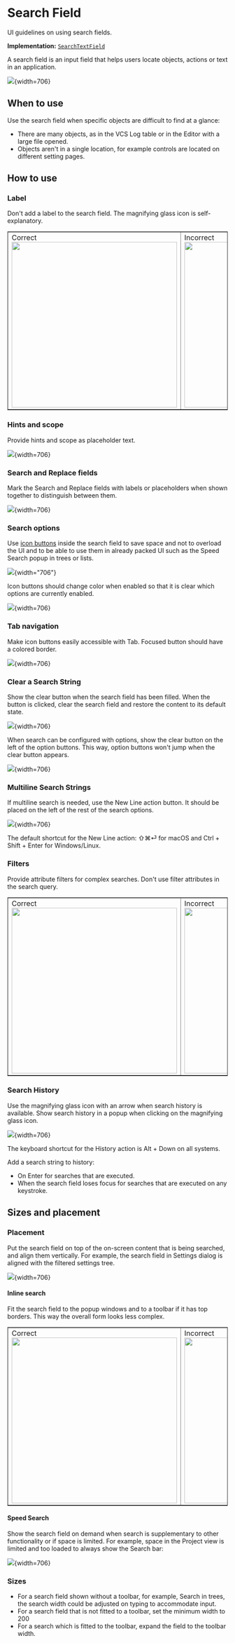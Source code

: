<!-- Copyright 2000-2024 JetBrains s.r.o. and contributors. Use of this source code is governed by the Apache 2.0 license. -->

# Search Field

<link-summary>UI guidelines on using search fields.</link-summary>

<tldr>

**Implementation:** [`SearchTextField`](%gh-ic%/platform/platform-api/src/com/intellij/ui/SearchTextField.java)

</tldr>

A search field is an input field that helps users locate objects, actions or text in an application.

![](search_field.png){width=706}

[//]: # (TODO: See another article for [search results]&#40;search_results.md&#41;.)

## When to use

Use the search field when specific objects are difficult to find at a glance:

* There are many objects, as in the VCS Log table or in the Editor with a large file opened.
* Objects aren't in a single location, for example controls are located on different setting pages.

## How to use

### Label

Don't add a label to the search field. The magnifying glass icon is self-explanatory.

<table style="none" border="false">
    <tr>
        <td><format style="bold" color="Green">Correct</format><img src="search_field_label_correct.png" width="378"/></td>
        <td><format style="bold" color="Red">Incorrect</format><img src="search_field_label_incorrect.png" width="378"/></td>
    </tr>
</table>

### Hints and scope

Provide hints and scope as placeholder text.

![](search_field_hints.png){width=706}

### Search and Replace fields

Mark the Search and Replace fields with labels or placeholders when shown together to distinguish between them.

![](search_field_search_replace.png){width=706}

### Search options

Use [icon buttons](icon_button.md) inside the search field to save space and not to overload the UI and to be able to use them in already packed UI such as the Speed Search popup in trees or lists.

![](search_field_search_options.png){width="706"}

Icon buttons should change color when enabled so that it is clear which options are currently enabled.

![](search_field_enabled_icons.png){width=706}

### Tab navigation

Make icon buttons easily accessible with <control>Tab</control>. Focused button should have a colored border.

![](search_field_tab_focus.png){width=706}

### Clear a Search String

Show the clear button <icon src="../../../images/ui/search_field/search_field_close_icon.png" width="20"/> when the search field has been filled.
When the button is clicked, clear the search field and restore the content to its default state.

![](search_field_clear_search.png){width=706}

When search can be configured with options, show the clear button on the left of the option buttons.
This way, option buttons won't jump when the clear button appears.

![](search_field.png){width=706}

### Multiline Search Strings

If multiline search is needed, use the New Line <icon src="../../../images/ui/search_field/search_field_new_line_icon.png" width="16"/> action button. It should be placed on the left of the rest of the search options.

![](search_field_multiline.png){width=706}

The default shortcut for the New Line action: <shortcut>⇧⌘⏎</shortcut> for macOS and <shortcut>Ctrl + Shift + Enter</shortcut> for Windows/Linux.

### Filters

Provide attribute filters for complex searches. Don't use filter attributes in the search query.

<table style="none" border="false">
    <tr>
        <td><format style="bold" color="Green">Correct</format><img src="search_field_attributes_correct.png" width="378"/></td>
        <td><format style="bold" color="Red">Incorrect</format><img src="search_field_attributes_incorrect.png" width="378"/></td>
    </tr>
</table>

### Search History

Use the magnifying glass icon with an arrow when search history is available. Show search history in a popup when clicking on the magnifying glass icon.

![](search_field_history.png){width=706}

The keyboard shortcut for the History action is <shortcut>Alt + Down</shortcut> on all systems.

Add a search string to history:

* On <shortcut>Enter</shortcut> for searches that are executed.
* When the search field loses focus for searches that are executed on any keystroke.

## Sizes and placement

### Placement

Put the search field on top of the on-screen content that is being searched, and align them vertically.
For example, the search field in <control>Settings</control> dialog is aligned with the filtered settings tree.

![](search_field_placement.png){width=706}

#### Inline search

Fit the search field to the popup windows and to a toolbar if it has top borders. This way the overall form looks less complex.

<table style="none" border="false">
    <tr>
        <td><format style="bold" color="Green">Correct</format><img src="search_field_placement_correct.png" width="378"/></td>
        <td><format style="bold" color="Red">Incorrect</format><img src="search_field_placement_incorrect.png" width="378"/></td>
    </tr>
</table>

#### Speed Search

Show the search field on demand when search is supplementary to other functionality or if space is limited.
For example, space in the Project view is limited and too loaded to always show the Search bar:

![](search_field_project.png){width=706}

### Sizes

* For a search field shown without a toolbar, for example, Search in trees, the search width could be adjusted on typing to accommodate input.
* For a search field that is not fitted to a toolbar, set the minimum width to 200
* For a search which is fitted to the toolbar, expand the field to the toolbar width.
